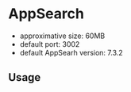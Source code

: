 # AppSearch

* approximative size: 60MB
* default port: 3002
* default AppSearh version: 7.3.2

## Usage

